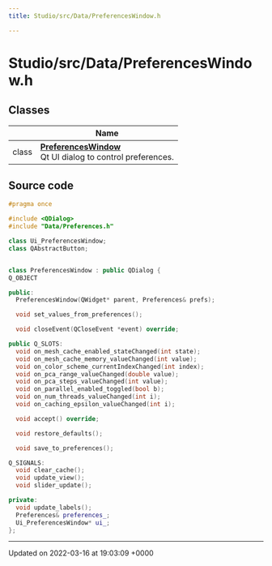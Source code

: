 ```yaml
---
title: Studio/src/Data/PreferencesWindow.h

---
```


# Studio/src/Data/PreferencesWindow.h



## Classes

|                | Name           |
| -------------- | -------------- |
| class | **[PreferencesWindow](../Classes/classPreferencesWindow.md)** <br>Qt UI dialog to control preferences.  |




## Source code

```cpp
#pragma once

#include <QDialog>
#include "Data/Preferences.h"

class Ui_PreferencesWindow;
class QAbstractButton;


class PreferencesWindow : public QDialog {
Q_OBJECT

public:
  PreferencesWindow(QWidget* parent, Preferences& prefs);

  void set_values_from_preferences();

  void closeEvent(QCloseEvent *event) override;

public Q_SLOTS:
  void on_mesh_cache_enabled_stateChanged(int state);
  void on_mesh_cache_memory_valueChanged(int value);
  void on_color_scheme_currentIndexChanged(int index);
  void on_pca_range_valueChanged(double value);
  void on_pca_steps_valueChanged(int value);
  void on_parallel_enabled_toggled(bool b);
  void on_num_threads_valueChanged(int i);
  void on_caching_epsilon_valueChanged(int i);

  void accept() override;

  void restore_defaults();

  void save_to_preferences();

Q_SIGNALS:
  void clear_cache();
  void update_view();
  void slider_update();

private:
  void update_labels();
  Preferences& preferences_;
  Ui_PreferencesWindow* ui_;
};
```


-------------------------------

Updated on 2022-03-16 at 19:03:09 +0000
